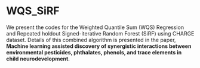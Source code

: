 # WQS_SiRF

We present the codes for the Weighted Quantile Sum (WQS) Regression and Repeated holdout Signed-iterative Random Forest (SiRF) using CHARGE dataset. Details of this combined algorithm is presented in the paper, **Machine learning assisted discovery of synergistic interactions between environmental pesticides, phthalates, phenols, and trace elements in child neurodevelopment**. 
